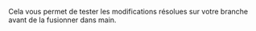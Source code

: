 Cela vous permet de tester les modifications résolues sur votre branche avant de la fusionner dans main.

